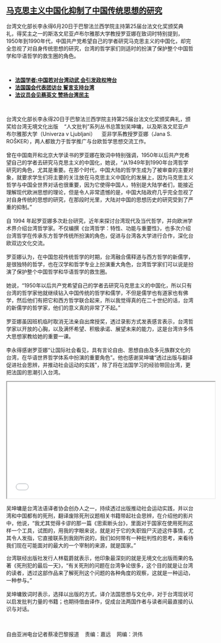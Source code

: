 <!--1655836440000-->
[马克思主义中国化抑制了中国传统思想的研究](https://www.rfa.org/mandarin/yataibaodao/gangtai/cl-06212022131957.html)
------

<p>台湾文化部长李永得6月20日于巴黎法兰西学院主持第25届台法文化奖颁奖典礼，得奖主之一的斯洛文尼亚卢布尔雅那大学教授罗亚娜在致词时特别提到，1950年到1990年代，中国共产党希望自己的学者研究马克思主义的中国化，却完全忽视了对自身传统思想的研究，台湾的哲学家们则适时的扮演了保护整个中国哲学和华语哲学的救生圈的角色。</p><p><br/></p><ul><li><strong><a href="https://www.rfa.org/mandarin/yataibaodao/gangtai/cl-05192022091700.html">法国学者:中国若对台湾动武 会引发政权垮台</a></strong></li><li><a href="https://www.rfa.org/mandarin/Xinwen/2-06092022113000.html"><strong>法国国会代表团访台 誓言支持台湾</strong></a></li><li><span class="result-title"> <a class="state-published" href="https://www.rfa.org/mandarin/Xinwen/7-12162021124137.html"><strong>法议员会见蔡英文 赞扬台湾民主</strong></a> </span> <span class="discreet"> <span> <span class="searchresultdate"> </span></span></span></li></ul><p><br/></p><p>台湾文化部长李永得20日于巴黎法兰西学院主持第25届台法文化奖颁奖典礼，颁奖给台湾无境文化出版    “人文批判”系列丛书总策划吴坤墉，以及斯洛文尼亚卢布尔雅那大学（Univerza v Ljubljani）    亚非学系教授罗亚娜（Jana S. ROŠKER），两人都致力于哲学推广与台欧哲学思想交流工作。<br/><br/>曾在中国南开和北京大学读书的罗亚娜在致词中特别强调，1950年以后共产党希望自己的学者去研究马克思主义的中国化，她说，“从1949年到1990年台湾哲学研究的角色，尤其是重要。在那个时代，中国大陆的哲学生成为了被审查的主要对象，就要求学生们将主要的关注放在马克思主义中国化的发展上，因为马克思主义哲学与中国全世界对话也很重要，因为它使得中国人，特别是大陆学者们，能接近理解现代欧洲思想的理论，但是令人非常遗憾的是，中国大陆政府几乎完全忽视了对自身传统的思想的研究，在那段时光里，大陆对中国的思想历史的研究受到了严重的抑制。”<br/><br/>自 1994 年起罗亚娜多次赴台研究，近年来探讨台湾现代及当代哲学，并向欧洲学术界介绍台湾哲学家。不仅编撰《台湾哲学：特性、功能与重要性》，也多次介绍台湾哲学在传承东方哲学传统所扮演的角色，促进与台湾各大学进行合作，深化台欧双边文化交流。<br/><br/>罗亚娜认为，在中国忽视传统哲学的时期，台湾融合儒释道与西方哲学的新儒学，是很独特的哲学，也在汉学和哲学专业上扮演重大角色，台湾哲学家们可以说是扮演了保护整个中国哲学和华语哲学的救生圈。<br/><br/>她说，“1950年以后共产党希望自己的学者去研究马克思主义的中国化，所以只有台湾的哲学家他就继续钻入中国传统的哲学和儒学，不但是儒学也有道家也有佛学，然后他们有把它和西方哲学联合起来，所以我觉得真的在二十世纪的话，台湾的新儒学的哲学家，他们的意义真的非常了不起。”<br/><br/>罗亚娜虽因班机临时取消无法亲自出席授奖，透过录影方式发表感言表示，台湾哲学家以开放的心胸，以及满怀希望、积极承诺、展望未来的能力，这是台湾许多伟大思想家教给她的重要一课。<br/><br/>李永得感谢罗亚娜“让国际社会看见，具有言论自由、思想自由及多元族群文化的台湾，在华语世界哲学体系中扮演的重要角色”。他也感谢吴坤墉“透过出版与翻译促进社会思辨，并推动社会运动的实践”，除了将在法国学习的经验带回台湾，更把法国的思潮引入台湾。</p><p><iframe allowfullscreen="allowfullscreen" height="314" src="//www.youtube.com/embed/XRfTjfdESeI" width="560"></iframe></p><p>吴坤墉是台湾法语译者协会创办人之一，持续透过出版推动社会运动实践，并以台湾和中国都有的死刑，翻译废除死刑议题相关书籍带起社会思辨，在介绍他的影片中，他说，“我尤其觉得卡谬的那一篇《思索断头台》，里面对于国家在使用死刑这样一个工具，试图的，用我的字眼来说，就是对于它的失职毁尸灭迹这件事情，尤其令人发指，它直接联系到我刚所说的，我们如何带有一种批判性的思考，来看待我们现在可能面对的最大的一个宰制的来源，就是国家。”</p><p><span class="result-title">台湾联经出版社发行人林载爵就表示，他印象最深刻的就是无境文化出版雨果的名著《死刑犯的最后一天》，“有关死刑的问题在台湾争论很多，这个目的就是让台湾的读者，透过这部作品来了解死刑这个问题的各种角度的观察，这就是一种运动，一种参与。”<br/><br/>吴坤墉致词时表示，选择以出版的方式，译介法国思想与文化中，对于台湾现状可以启发批判力量的书籍；也期待借由译作，促成台法两国作者与读者间最直接的认识与对话。<br/><p><br/><br/>自由亚洲电台记者蔡凌巴黎报道    责编：嘉远    网编：洪伟</p></span></p>
